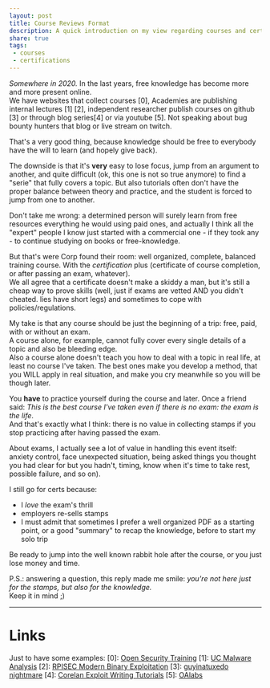 ```yaml
---
layout: post
title: Course Reviews Format
description: A quick introduction on my view regarding courses and certifications
share: true
tags:
 - courses
 - certifications
---
```


*Somewhere in 2020.*
In the last years, free knowledge has become more and more present online.  
We have websites that collect courses [0], Academies are publishing internal lectures [1] [2], independent researcher publish courses on github [3] or through blog series[4] or via youtube [5]. Not speaking about bug bounty hunters that blog or live stream on twitch.

That's a very good thing, because knowledge should be free to everybody have the will to learn (and hopely give back).

The downside is that it's **very** easy to lose focus, jump from an argument to another, and quite difficult (ok, this one is not so true anymore) to find a "serie" that fully covers a topic. But also tutorials often don't have the proper balance between theory and practice, and the student is forced to jump from one to another.

Don't take me wrong: a determined person will surely learn from free resources everything he would using paid ones, and actually I think all the "expert" people I know just started with a commercial one - if they took any - to continue studying on books or free-knowledge.

But that's were Corp found their room: well organized, complete, balanced training course. With the *certification* plus (certificate of course completion, or after passing an exam, whatever).  
We all agree that a certificate doesn't make a skiddy a man, but it's still a cheap way to prove skills (well, just if exams are vetted AND you didn't cheated. lies have short legs) and sometimes to cope with policies/regulations.

My take is that any course should be just the beginning of a trip: free, paid, with or without an exam.  
A course alone, for example, cannot fully cover every single details of a topic and also be bleeding edge.  
Also a course alone doesn't teach you how to deal with a topic in real life, at least no course I've taken. The best ones make you develop a method, that you WILL apply in real situation, and make you cry meanwhile so you will be though later.

You **have** to practice yourself during the course and later. Once a friend said: *This is the best course I've taken even if there is no exam: the exam is the life*.  
And that's exactly what I think: there is no value in collecting stamps if you stop practicing after having passed the exam.

About exams, I actually see a lot of value in handling this event itself: anxiety control, face unexpected situation, being asked things you thought you had clear for but you hadn't, timing, know when it's time to take rest, possible failure, and so on).

I still go for certs because:
* I *love* the exam's thrill
* employers re-sells stamps
* I must admit that sometimes I prefer a well organized PDF as a starting point, or a good "summary" to recap the knowledge, before to start my solo trip

Be ready to jump into the well known rabbit hole after the course, or you just lose money and time.

P.S.: answering a question, this reply made me smile: *you're not here just for the stamps, but also for the knowledge.*  
Keep it in mind ;)

---

# Links 

Just to have some examples:
[0]: [Open Security Training](http://opensecuritytraining.info/Training.html)
[1]: [UC Malware Analysis](https://class.malware.re/)
[2]: [RPISEC Modern Binary Exploitation](https://github.com/RPISEC/MBE)
[3]: [guyinatuxedo nightmare](https://guyinatuxedo.github.io/index.html)
[4]: [Corelan Exploit Writing Tutorials](https://www.corelan.be/index.php/articles/)
[5]: [OAlabs](https://www.youtube.com/channel/UC--DwaiMV-jtO-6EvmKOnqg)
